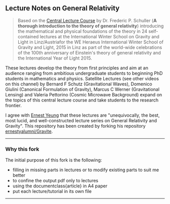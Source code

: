 Lecture Notes on General Relativity
-------------
> Based on the [Central Lecture Course](https://www.youtube.com/channel/UCUHKG3S9N_QeIE2jQXd2-VQ/feed) by Dr. Frederic P. Schuller (**A thorough introduction to the theory of general relativity**) introducing the mathematical and physical foundations of the theory in 24 self-contained lectures at the International Winter School on Gravity and Light in Linz/Austriafor the WE Heraeus International Winter School of Gravity and Light, 2015 in Linz as part of the world-wide celebrations of the 100th anniversary of Einstein's theory of general relativity and the International Year of Light 2015.

These lectures develop the theory from first principles and aim at an audience ranging from ambitious undergraduate students to beginning PhD students in mathematics and physics. Satellite Lectures (see other videos on this channel) by Bernard F Schutz (Gravitational Waves), Domenico Giulini (Canonical Formulation of Gravity), Marcus C Werner (Gravitational Lensing) and Valeria Pettorino (Cosmic Microwave Background) expand on the topics of this central lecture course and take students to the research frontier.

I agree with [Ernest Yeung](https://github.com/ernestyalumni) that these lectures are "unequivocally, the best, most lucid, and well-constructed lecture series on General Relativity and Gravity". This repository has been created by forking his repository [ernestyalumni/Gravite](https://github.com/ernestyalumni/Gravite).

----------
### Why this fork
The initial purpose of this fork is the following:
* filling in missing parts in lectures or to modify existing parts to suit me better
* to confine the output pdf only to lectures
* using the documentclass{article} in A4 paper
* put each lecture/tutorial in its own file

----------


